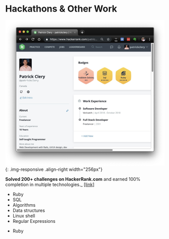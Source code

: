 # <i class="fas fa-medal"></i> Hackathons & Other Work

![Awards](/assets/images/resume/hackerrank.jpg){: .img-responsive .align-right width="256px"}

<i class="fab fa-hackerrank"></i> **Solved 200+ challenges on HackerRank.com** and earned 100% completion in multiple technologies._ 
[[link]](https://www.hackerrank.com/patrickclery)

<div class="">
    <div class="row">
        <div class="col-md-6">
            <ul class="fa-ul">
                <li><i class="fa fa-li fa-gem"></i>Ruby</li>
                <li><i class="fa fa-li fa-database"></i>SQL</li>
                <li><i class="fas fa-li fa-sort-numeric-down"></i>Algorithms</li>
                <li><i class="fa fa-li fa-atom"></i>Data structures</li>
                <li><i class="fab fa-li fa-linux"></i>Linux shell</li>
                <li><i class="fa fa-li fa-laptop-code"></i>Regular Expressions</li>
            </ul>
        </div>
        <div class="col-md-6">
            <ul class="fa-ul">
                <li><i class="fa fa-li fa-gem"></i>Ruby</li>
            </ul>
        </div>
    </div>
</div>

<div style="clear: right;"></div>
